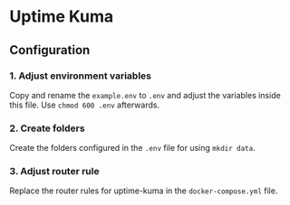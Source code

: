 # Uptime Kuma

## Configuration

### 1. Adjust environment variables
Copy and rename the `example.env` to `.env` and adjust the variables inside this file.
Use `chmod 600 .env` afterwards.

### 2. Create folders
Create the folders configured in the `.env` file for using `mkdir data`.

### 3. Adjust router rule
Replace the router rules for uptime-kuma in the `docker-compose.yml` file.

